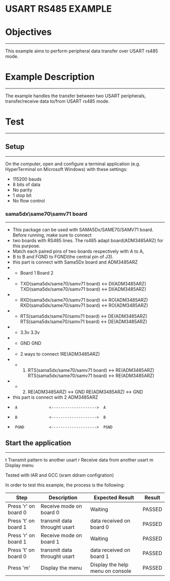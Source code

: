 USART RS485 EXAMPLE
===================

# Objectives
------------
This example aims to perform peripheral data transfer over USART rs485 mode.

# Example Description
---------------------
The example handles the transfer between two USART peripherals,
transfer/receive data to/from USART rs485 mode.

# Test
------

## Setup
--------
On the computer, open and configure a terminal application
(e.g. HyperTerminal on Microsoft Windows) with these settings:
 - 115200 bauds
 - 8 bits of data
 - No parity
 - 1 stop bit
 - No flow control

### sama5dx\same70\samv71 board
--------------------
 *  This package can be used with SAMA5Dx/SAME70/SAMV71 board. Before running, make sure to connect
 *  two boards with RS485 lines. The rs485 adapt board(ADM3485ARZ) for this purpose.
 *  Match each paired pins of two boards respectively with A to A,
 *  B to B and FGND to FGND(the central pin of J3).
 *  this part is connect with Sama5Dx board and ADM3485ARZ
 *   -  Board 1                                                  Board 2
 *   -  TXD(sama5dx/same70/samv71 board) <-> DI(ADM3485ARZ)      TXD(sama5dx/same70/samv71 board) <-> DI(ADM3485ARZ)
 *   -  RXD(sama5dx/same70/samv71 board) <-> RO(ADM3485ARZ)      RXD(sama5dx/same70/samv71 board) <-> RO(ADM3485ARZ)
 *   -  RTS(sama5dx/same70/samv71 board) <-> DE(ADM3485ARZ)      RTS(sama5dx/same70/samv71 board) <-> DE(ADM3485ARZ)
 *   -  3.3v                                   3.3v
 *   -  GND                                    GND
 *   -  2 ways to connect !RE(ADM3485ARZ)
 *   -  1. RTS(sama5dx/same70/samv71 board) <-> RE(ADM3485ARZ)   RTS(sama5dx/same70/samv71 board) <-> RE(ADM3485ARZ)
 *   -  2. RE(ADM3485ARZ) <-> GND                                RE(ADM3485ARZ) <-> GND
 *  this part is connect with 2 ADM3485ARZ
 *      A              <-------------------->  A
 *      B              <-------------------->  B
 *      PGND           <-------------------->  PGND

## Start the application
------------------------

t
      Transmit pattern to another usart 
r
      Receive data from another usart
m
      Display menu

Tested with IAR and GCC (sram ddram configration)


In order to test this example, the process is the following:

Step | Description | Expected Result | Result
-----|-------------|-----------------|-------
Press 'r' on board 0 | Receive mode on board 0 | Waiting| PASSED
Press 't' on board 1 | transmit data throught usart | data received on board 0 | PASSED
Press 'r' on board 1 | Receive mode on board 1 | Waiting | PASSED
Press 't' on board 0 | transmit data throught usart | data received on board 1 | PASSED
Press 'm'| Display the menu | Display the help menu on console | PASSED

